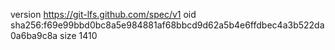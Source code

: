 version https://git-lfs.github.com/spec/v1
oid sha256:f69e99bbd0bc8a5e984881af68bbcd9d62a5b4e6ffdbec4a3b522da0a6ba9c8a
size 1410
